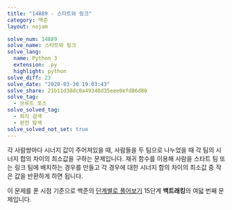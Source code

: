 ```yaml
---
title: "14889 - 스타트와 링크"
category: 백준
layout: nojam

solve_num: 14889
solve_name: 스타트와 링크
solve_lang:
  name: Python 3
  extension: .py
  highlight: python
solve_diff: 23
solve_date: "2020-03-30 19:03:43"
solve_share: 21b11d38dc0a49348d35eee0efd86d80
solve_tag:
  - 브루트 포스
solve_solved_tag:
  - 퇴각 검색
  - 완전 탐색
solve_solved_not_set: true
---
```


각 사람쌍마다 시너지 값이 주어져있을 때, 사람들을 두 팀으로 나누었을 때 각 팀의 시너지 합의 차이의 최소값을 구하는 문제입니다. 재귀 함수를 이용해 사람을 스타트 팀 또는 링크 팀에 배치하는 경우를 만들고 각 경우에 대한 시너지 합의 차이의 최소값 중 작은 값을 반환하게 하면 됩니다.

이 문제를 푼 시점 기준으로 백준의 [단계별로 풀어보기](http://noj.am/p/s) 15단계 **백트래킹**의 여덟 번째 문제입니다.
